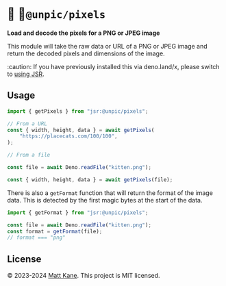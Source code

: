 # 🌈 🦕`@unpic/pixels`

**Load and decode the pixels for a PNG or JPEG image**

This module will take the raw data or URL of a PNG or JPEG image and return the
decoded pixels and dimensions of the image.

:caution: If you have previously installed this via deno.land/x, please switch
to [using JSR](https://jsr.io/@unpic/pixels).

## Usage

```ts
import { getPixels } from "jsr:@unpic/pixels";

// From a URL
const { width, height, data } = await getPixels(
	"https://placecats.com/100/100",
);

// From a file

const file = await Deno.readFile("kitten.png");

const { width, height, data } = await getPixels(file);
```

There is also a `getFormat` function that will return the format of the image
data. This is detected by the first magic bytes at the start of the data.

```ts
import { getFormat } from "jsr:@unpic/pixels";

const file = await Deno.readFile("kitten.png");
const format = getFormat(file);
// format === "png"
```

## License

© 2023-2024 [Matt Kane](https://github.com/ascorbic). This project is MIT
licensed.
